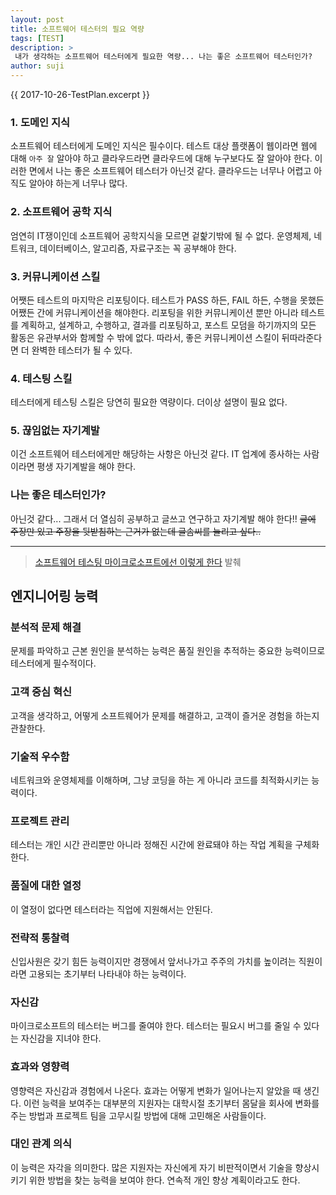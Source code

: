 ```yaml
---
layout: post
title: 소프트웨어 테스터의 필요 역량  
tags: [TEST]
description: >
 내가 생각하는 소프트웨어 테스터에게 필요한 역량... 나는 좋은 소프트웨어 테스터인가? 
author: suji
---
```



{{ 2017-10-26-TestPlan.excerpt }}


### 1. 도메인 지식
소프트웨어 테스터에게 도메인 지식은 필수이다. 테스트 대상 플랫폼이 웹이라면 웹에 대해 `아주 잘` 알아야 하고 클라우드라면 클라우드에 대해 누구보다도 잘 알아야 한다. 이러한 면에서 나는 좋은 소프트웨어 테스터가 아닌것 같다. 클라우드는 너무나 어렵고 아직도 알아야 하는게 너무나 많다.

### 2. 소프트웨어 공학 지식
엄연히 IT쟁이인데 소프트웨어 공학지식을 모르면 겉핥기밖에 될 수 없다. 운영체제, 네트워크, 데이터베이스, 알고리즘, 자료구조는 꼭 공부해야 한다.

### 3. 커뮤니케이션 스킬
어쨋든 테스트의 마지막은 리포팅이다. 테스트가 PASS 하든, FAIL 하든, 수행을 못했든 어쨌든 간에 커뮤니케이션을 해야한다. 리포팅을 위한 커뮤니케이션 뿐만 아니라 테스트를 계획하고, 설계하고, 수행하고, 결과를 리포팅하고, 포스트 모덤을 하기까지의 모든 활동은 유관부서와 함께할 수 밖에 없다. 따라서, 좋은 커뮤니케이션 스킬이 뒤따라준다면 더 완벽한 테스터가 될 수 있다.

### 4. 테스팅 스킬
테스터에게 테스팅 스킬은 당연히 필요한 역량이다. 더이상 설명이 필요 없다.

### 5. 끊임없는 자기계발 
이건 소프트웨어 테스터에게만 해당하는 사항은 아닌것 같다. IT 업계에 종사하는 사람이라면 평생 자기계발을 해야 한다.


### 나는 좋은 테스터인가?
아닌것 같다... 그래서 더 열심히 공부하고 글쓰고 연구하고 자기계발 해야 한다!!
~~글에 주장만 있고 주장을 뒷받침하는 근거가 없는데 글솜씨를 늘리고 싶다..~~


---
> [소프트웨어 테스팅 마이크로소프트에선 이렇게 한다](http://book.naver.com/bookdb/book_detail.nhn?bid=6186516) 발췌

## 엔지니어링 능력

### 분석적 문제 해결
문제를 파악하고 근본 원인을 분석하는 능력은 품질 원인을 추적하는 중요한 능력이므로 테스터에게 필수적이다.

### 고객 중심 혁신
고객을 생각하고, 어떻게 소프트웨어가 문제를 해결하고, 고객이 즐거운 경험을 하는지 관찰한다.

### 기술적 우수함
네트워크와 운영체제를 이해하며, 그냥 코딩을 하는 게 아니라 코드를 최적화시키는 능력이다.

### 프로젝트 관리
테스터는 개인 시간 관리뿐만 아니라 정해진 시간에 완료돼야 하는 작업 계획을 구체화한다.

### 품질에 대한 열정
이 열정이 없다면 테스터라는 직업에 지원해서는 안된다.

### 전략적 통찰력
신입사원은 갖기 힘든 능력이지만 경쟁에서 앞서나가고 주주의 가치를 높이려는 직원이라면 고용되는 초기부터 나타내야 하는 능력이다.

### 자신감
마이크로소프트의 테스터는 버그를 줄여야 한다. 테스터는 필요시 버그를 줄일 수 있다는 자신감을 지녀야 한다.

### 효과와 영향력
영향력은 자신감과 경험에서 나온다. 효과는 어떻게 변화가 일어나는지 알았을 때 생긴다. 이런 능력을 보여주는 대부분의 지원자는 대학시절 초기부터 몸달을 회사에 변화를 주는 방법과 프로젝트 팀을 고무시킬 방법에 대해 고민해온 사람들이다.

### 대인 관계 의식
이 능력은 자각을 의미한다. 많은 지원자는 자신에게 자기 비판적이면서 기술을 향상시키기 위한 방법을 찾는 능력을 보여야 한다. 연속적 개인 향상 계획이라고도 한다.


